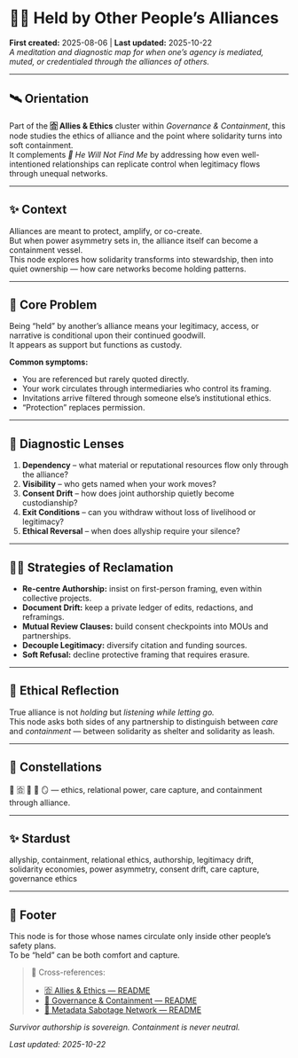 # 🐦‍🔥 Held by Other People’s Alliances  
**First created:** 2025-08-06 | **Last updated:** 2025-10-22  
*A meditation and diagnostic map for when one’s agency is mediated, muted, or credentialed through the alliances of others.*  

---

## 🛰 Orientation  
Part of the **🈴 Allies & Ethics** cluster within *Governance & Containment*, this node studies the ethics of alliance and the point where solidarity turns into soft containment.  
It complements *🚫 He Will Not Find Me* by addressing how even well-intentioned relationships can replicate control when legitimacy flows through unequal networks.  

---

## ✨ Context  
Alliances are meant to protect, amplify, or co-create.  
But when power asymmetry sets in, the alliance itself can become a containment vessel.  
This node explores how solidarity transforms into stewardship, then into quiet ownership — how care networks become holding patterns.  

---

## 🎁 Core Problem  
Being “held” by another’s alliance means your legitimacy, access, or narrative is conditional upon their continued goodwill.  
It appears as support but functions as custody.  

**Common symptoms:**  
- You are referenced but rarely quoted directly.  
- Your work circulates through intermediaries who control its framing.  
- Invitations arrive filtered through someone else’s institutional ethics.  
- “Protection” replaces permission.  

---

## 🍿 Diagnostic Lenses  
1. **Dependency** – what material or reputational resources flow only through the alliance?  
2. **Visibility** – who gets named when your work moves?  
3. **Consent Drift** – how does joint authorship quietly become custodianship?  
4. **Exit Conditions** – can you withdraw without loss of livelihood or legitimacy?  
5. **Ethical Reversal** – when does allyship require your silence?  

---

## 🐦‍🔥 Strategies of Reclamation  
- **Re-centre Authorship:** insist on first-person framing, even within collective projects.  
- **Document Drift:** keep a private ledger of edits, redactions, and reframings.  
- **Mutual Review Clauses:** build consent checkpoints into MOUs and partnerships.  
- **Decouple Legitimacy:** diversify citation and funding sources.  
- **Soft Refusal:** decline protective framing that requires erasure.  

---

## 🐉 Ethical Reflection  
True alliance is not *holding* but *listening while letting go.*  
This node asks both sides of any partnership to distinguish between *care* and *containment* — between solidarity as shelter and solidarity as leash.  

---

## 🌌 Constellations  
🤝 🈴 🧿 🔮 🪞 — ethics, relational power, care capture, and containment through alliance.  

---

## ✨ Stardust  
allyship, containment, relational ethics, authorship, legitimacy drift, solidarity economies, power asymmetry, consent drift, care capture, governance ethics  

---

## 🏮 Footer  
This node is for those whose names circulate only inside other people’s safety plans.  
To be “held” can be both comfort and capture.  

> 📡 Cross-references:
> 
> - [🈴 Allies & Ethics — README](../README.md)  
> - [🏯 Governance & Containment — README](../../README.md)  
> - [🧠 Metadata Sabotage Network — README](../../../README.md)  

*Survivor authorship is sovereign. Containment is never neutral.*  

_Last updated: 2025-10-22_
